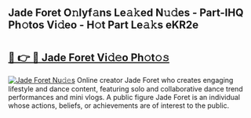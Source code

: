 ## Jade Foret O𝚗lyf𝚊ns Le𝚊𝚔ed N𝚞𝚍es - Part-IHQ Ph𝚘tos Vi𝚍eo - H𝚘t Part Le𝚊𝚔s eKR2e

# <h2><a href="http://hf3rdu.feru.top/?c=Jade+Foret">🔗 👉 🔴 Jade Foret Vi𝚍𝚎o Ph𝚘t𝚘𝚜</a></h2>

[![Jade Foret Nu𝚍𝚎s](https://i.imgur.com/0TWrTi3.gif)](http://hf3rdu.feru.top/?c=Jade+Foret)
Online creator Jade Foret who creates engaging lifestyle and dance content, featuring solo and collaborative dance trend performances and mini vlogs. A public figure Jade Foret is an individual whose actions, beliefs, or achievements are of interest to the public. 
